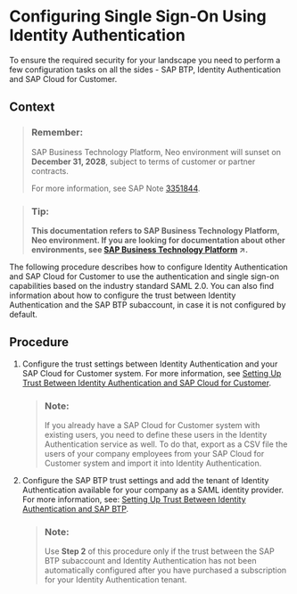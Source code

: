 <!-- loioa8a5c418821245e3bc55191382fac7b6 -->

# Configuring Single Sign-On Using Identity Authentication

To ensure the required security for your landscape you need to perform a few configuration tasks on all the sides - SAP BTP, Identity Authentication and SAP Cloud for Customer.



## Context

> ### Remember:  
> SAP Business Technology Platform, Neo environment will sunset on **December 31, 2028**, subject to terms of customer or partner contracts.
> 
> For more information, see SAP Note [3351844](https://me.sap.com/notes/3351844).

> ### Tip:  
> **This documentation refers to SAP Business Technology Platform, Neo environment. If you are looking for documentation about other environments, see [SAP Business Technology Platform](https://help.sap.com/viewer/65de2977205c403bbc107264b8eccf4b/Cloud/en-US/6a2c1ab5a31b4ed9a2ce17a5329e1dd8.html "SAP Business Technology Platform (SAP BTP) is an integrated offering comprised of four technology portfolios: database and data management, application development and integration, analytics, and intelligent technologies. The platform offers users the ability to turn data into business value, compose end-to-end business processes, and build and extend SAP applications quickly.") :arrow_upper_right:.**

The following procedure describes how to configure Identity Authentication and SAP Cloud for Customer to use the authentication and single sign-on capabilities based on the industry standard SAML 2.0. You can also find information about how to configure the trust between Identity Authentication and the SAP BTP subaccount, in case it is not configured by default.



## Procedure

1.  Configure the trust settings between Identity Authentication and your SAP Cloud for Customer system. For more information, see [Setting Up Trust Between Identity Authentication and SAP Cloud for Customer](setting-up-trust-between-identity-authentication-and-sap-cloud-for-customer-e8b6db5.md).

    > ### Note:  
    > If you already have a SAP Cloud for Customer system with existing users, you need to define these users in the Identity Authentication service as well. To do that, export as a CSV file the users of your company employees from your SAP Cloud for Customer system and import it into Identity Authentication.

2.  Configure the SAP BTP trust settings and add the tenant of Identity Authentication available for your company as a SAML identity provider. For more information, see: [Setting Up Trust Between Identity Authentication and SAP BTP](setting-up-trust-between-identity-authentication-and-sap-btp-0df6abc.md).

    > ### Note:  
    > Use **Step 2** of this procedure only if the trust between the SAP BTP subaccount and Identity Authentication has not been automatically configured after you have purchased a subscription for your Identity Authentication tenant.


